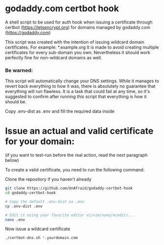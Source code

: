 # godaddy.com certbot hook
A shell script to be used for auth hook when issuing a certificate through certbot (https://letsencrypt.org) for domains managed by godaddy.com (https://godaddy.com)

This script was created with the intention of issuing wildcard domain certificates. For example: *.example.org
It is made to avoid creating multiple certificates for every sub-domain you own.
Nevertheless it should work perfectly fine for non-wildcard domains as well.

### Be warned:
This script will automatically change your DNS settings. While it manages to revert back everything to how it was, there is absolutely no guarantee that everything will run flawless.
It is a task that could fail at any time, so it's suggested to confirm after running this script that everything is how it should be.

Copy .env-dist as .env and fill the required data inside

# Issue an actual and valid certificate for your domain:
(if you want to test-run before the real action, read the next paragraph below)

To create a valid certificate, you need to run the following command:

Clone the repository if you haven't already

```sh
git clone https://github.com/UnAfraid/godaddy-certbot-hook
cd godaddy-certbot-hook

# Copy the default .env-dist as .env
cp .env-dist .env

# Edit it using your favorite editor vi/vim/nano/mcedit/...
nano .env
```

Now issue a wildcard certificate
```sh
./certbot-dns.sh *.yourdomain.com
```

